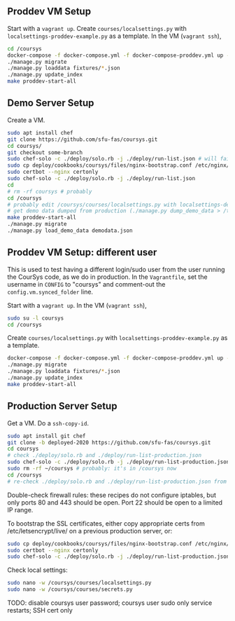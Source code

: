 ## Proddev VM Setup

Start with a `vagrant up`. Create `courses/localsettings.py` with `localsettings-proddev-example.py` as a template.
In the VM (`vagrant ssh`),
```sh
cd /coursys
docker-compose -f docker-compose.yml -f docker-compose-proddev.yml up -d
./manage.py migrate
./manage.py loaddata fixtures/*.json
./manage.py update_index
make proddev-start-all
```

## Demo Server Setup

Create a VM.
```sh
sudo apt install chef
git clone https://github.com/sfu-fas/coursys.git
cd coursys/
git checkout some-branch
sudo chef-solo -c ./deploy/solo.rb -j ./deploy/run-list.json # will fail at nginx step because of missing cert...
sudo cp deploy/cookbooks/coursys/files/nginx-bootstrap.conf /etc/nginx/sites-enabled/default
sudo certbot --nginx certonly
sudo chef-solo -c ./deploy/solo.rb -j ./deploy/run-list.json
cd
# rm -rf coursys # probably
cd /coursys
# probably edit /coursys/courses/localsettings.py with localsettings-demo-example.py as a template
# get demo data dumped from production (./manage.py dump_demo_data > /tmp/demodata.json)
make proddev-start-all
./manage.py migrate
./manage.py load_demo_data demodata.json 
```

## Proddev VM Setup: different user

This is used to test having a different login/sudo user from the user running the CourSys code, as we do in production. In the `Vagrantfile`, set the username in `CONFIG` to "coursys" and comment-out the `config.vm.synced_folder` line. 

Start with a `vagrant up`. In the VM (`vagrant ssh`),
```sh
sudo su -l coursys
cd /coursys
```

Create `courses/localsettings.py` with `localsettings-proddev-example.py` as a template.
```sh
docker-compose -f docker-compose.yml -f docker-compose-proddev.yml up -d
./manage.py migrate
./manage.py loaddata fixtures/*.json
./manage.py update_index
make proddev-start-all
```


## Production Server Setup

Get a VM. Do a `ssh-copy-id`.

```sh
sudo apt install git chef
git clone -b deployed-2020 https://github.com/sfu-fas/coursys.git
cd coursys
# check ./deploy/solo.rb and ./deploy/run-list-production.json
sudo chef-solo -c ./deploy/solo.rb -j ./deploy/run-list-production.json # will fail at nginx step because of missing cert...
sudo rm -rf ~/coursys # probably: it's in /coursys now
cd /coursys
# re-check ./deploy/solo.rb and ./deploy/run-list-production.json from this installation
```

Double-check firewall rules: these recipes do not configure iptables, but only ports 80 and 443 should be open. Port 22 should be open to a limited IP range.

To bootstrap the SSL certificates, either copy appropriate certs from /etc/letsencrypt/live/ on a previous production server,
or:
```sh
sudo cp deploy/cookbooks/coursys/files/nginx-bootstrap.conf /etc/nginx/sites-enabled/default
sudo certbot --nginx certonly
sudo chef-solo -c ./deploy/solo.rb -j ./deploy/run-list-production.json
```

Check local settings:
```sh
sudo nano -w /coursys/courses/localsettings.py
sudo nano -w /coursys/courses/secrets.py
```

TODO: disable coursys user password; coursys user sudo only service restarts; SSH cert only